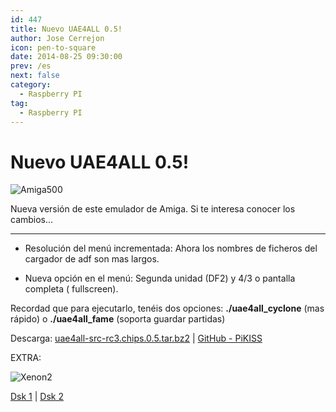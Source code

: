 ```yaml
---
id: 447
title: Nuevo UAE4ALL 0.5!
author: Jose Cerrejon
icon: pen-to-square
date: 2014-08-25 09:30:00
prev: /es
next: false
category:
  - Raspberry PI
tag:
  - Raspberry PI
---
```


# Nuevo UAE4ALL 0.5!

![Amiga500](/images/Amiga-A500.jpg)

Nueva versión de este emulador de Amiga. Si te interesa conocer los cambios...

- - -
* Resolución del menú incrementada: Ahora los nombres de ficheros del cargador de adf son mas largos.

* Nueva opción en el menú: Segunda unidad (DF2) y 4/3 o pantalla completa ( fullscreen). 

Recordad que para ejecutarlo, tenéis dos opciones: **./uae4all_cyclone** (mas rápido) o **./uae4all_fame** (soporta guardar partidas)

Descarga: [uae4all-src-rc3.chips.0.5.tar.bz2](http://fdarcel.free.fr/uae4all-src-rc3.chips.0.5.tar.bz2) | [GitHub - PiKISS](https://github.com/jmcerrejon/PiKISS)

EXTRA:

![Xenon2](/images/2014/08/xenon2.png)

[Dsk 1](http://www.emuparadise.me/GameBase%20Amiga/Games/X/Xenon%202%20-%20Megablast_Disk1.zip) | [Dsk 2](http://www.emuparadise.me/GameBase%20Amiga/Games/X/Xenon%202%20-%20Megablast_Disk2.zip) 